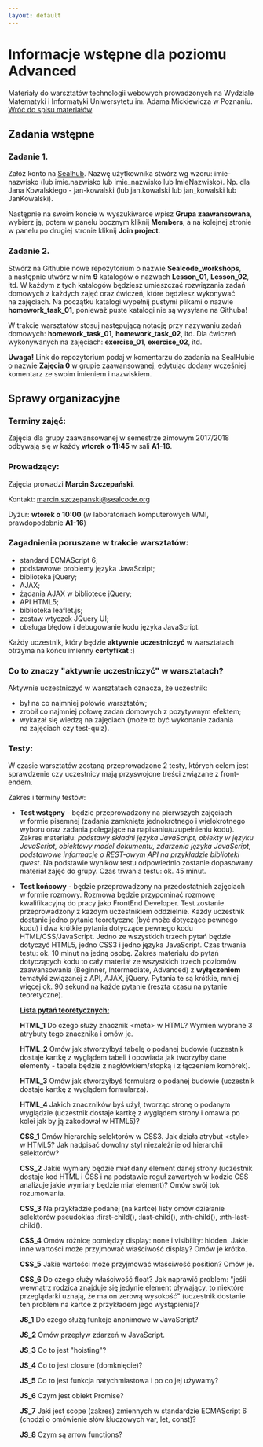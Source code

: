 ```yaml
---
layout: default
---
```

<div class="inner">
	<h1 id="main1">Informacje wstępne dla poziomu Advanced</h1>
    <div id="main2" class="h2">Materiały do&nbsp;warsztatów technologii webowych prowadzonych na Wydziale Matematyki i&nbsp;Informatyki Uniwersytetu im. Adama Mickiewicza w Poznaniu.</div>
	<a href="../../index.html" class="button-v button-module">Wróć do&nbsp;spisu materiałów</a>
	<div style="clear: both;"></div>
</div>

## Zadania wstępne

### Zadanie 1.

Załóż konto na <a href="https://hub.sealcode.org/" target="blank">Sealhub</a>. Nazwę użytkownika stwórz wg wzoru:
imie-nazwisko (lub imie.nazwisko lub imie_nazwisko lub ImieNazwisko). Np. dla Jana Kowalskiego - jan-kowalski (lub jan.kowalski lub jan_kowalski lub JanKowalski).

Następnie na swoim koncie w wyszukiwarce wpisz **Grupa zaawansowana**, wybierz ją, potem w&nbsp;panelu bocznym kliknij **Members**,
a&nbsp;na&nbsp;kolejnej stronie w&nbsp;panelu po&nbsp;drugiej stronie kliknij **Join project**.

### Zadanie 2.

Stwórz na Githubie nowe repozytorium o&nbsp;nazwie **Sealcode_workshops**,
a&nbsp;następnie utwórz w&nbsp;nim **9** katalogów o&nbsp;nazwach **Lesson_01**, **Lesson_02**, itd.
W&nbsp;każdym z&nbsp;tych katalogów będziesz umieszczać rozwiązania zadań domowych
z&nbsp;każdych zajęć oraz&nbsp;ćwiczeń, które&nbsp;będziesz wykonywać na&nbsp;zajęciach.
Na&nbsp;początku katalogi wypełnij pustymi plikami o&nbsp;nazwie **homework_task_01**, ponieważ&nbsp;puste katalogi nie&nbsp;są wysyłane na&nbsp;Githuba!

W trakcie warsztatów stosuj następującą notację przy&nbsp;nazywaniu zadań domowych: **homework_task_01**, **homework_task_02**, itd.
Dla&nbsp;ćwiczeń wykonywanych na&nbsp;zajęciach: **exercise_01**, **exercise_02**, itd.

**Uwaga!** Link do repozytorium podaj w&nbsp;komentarzu do&nbsp;zadania na&nbsp;SealHubie o&nbsp;nazwie **Zajęcia 0** w&nbsp;grupie zaawansowanej, edytując dodany wcześniej komentarz ze&nbsp;swoim imieniem i&nbsp;nazwiskiem.

## Sprawy organizacyjne

### Terminy zajęć:
Zajęcia dla grupy zaawansowanej w semestrze zimowym 2017/2018 odbywają się w każdy **wtorek o&nbsp;11:45** w&nbsp;sali **A1-16**.

### Prowadzący:
Zajęcia prowadzi **Marcin Szczepański**.

Kontakt: <a href="maito:marcin.szczepanski@sealcode.org">marcin.szczepanski@sealcode.org</a>

Dyżur: **wtorek o 10:00** (w laboratoriach komputerowych WMI, prawdopodobnie **A1-16**)

### Zagadnienia poruszane w trakcie warsztatów:

* standard ECMAScript 6;
*	podstawowe problemy języka JavaScript;
* biblioteka jQuery;
* AJAX;
* żądania AJAX w bibliotece jQuery;
*	API HTML5;
*	biblioteka leaflet.js;
*	zestaw wtyczek JQuery UI;
*	obsługa błędów i debugowanie kodu języka JavaScript.

Każdy uczestnik, który będzie **aktywnie uczestniczyć** w warsztatach otrzyma na końcu imienny **certyfikat** :)

### Co to znaczy "aktywnie uczestniczyć" w warsztatach?

Aktywnie uczestniczyć w warsztatach oznacza, że uczestnik:

*	był na co najmniej połowie warsztatów;
*	zrobił co najmniej połowę zadań domowych z pozytywnym efektem;
*	wykazał się wiedzą na zajęciach (może to&nbsp;być wykonanie zadania na&nbsp;zajęciach czy&nbsp;test-quiz).

### Testy:

W czasie warsztatów zostaną przeprowadzone 2 testy, których celem jest sprawdzenie czy uczestnicy mają przyswojone treści związane z&nbsp;front-endem.

Zakres i terminy testów:
* **Test wstępny** - będzie przeprowadzony na&nbsp;pierwszych zajęciach w&nbsp;formie pisemnej (zadania zamknięte jednokrotnego i&nbsp;wielokrotnego wyboru oraz&nbsp;zadania polegające na&nbsp;napisaniu/uzupełnieniu kodu). Zakres materiału: _podstawy składni języka JavaScript, obiekty w&nbsp;języku JavaScript, obiektowy model dokumentu, zdarzenia języka JavaScript, podstawowe informacje o&nbsp;REST-owym API na&nbsp;przykładzie biblioteki qwest_. Na&nbsp;podstawie wyników testu odpowiednio zostanie dopasowany materiał zajęć do&nbsp;grupy. Czas trwania testu: ok. 45 minut.
* **Test końcowy** - będzie przeprowadzony na&nbsp;przedostatnich zajęciach w&nbsp;formie rozmowy. Rozmowa będzie przypominać rozmowę kwalifikacyjną do pracy jako FrontEnd Developer. Test zostanie przeprowadzony z&nbsp;każdym uczestnikiem oddzielnie. Każdy uczestnik dostanie jedno pytanie teoretyczne (być może dotyczące pewnego kodu) i&nbsp;dwa krótkie pytania dotyczące pewnego kodu HTML/CSS/JavaScript. Jedno ze&nbsp;wszystkich trzech pytań będzie dotyczyć HTML5, jedno CSS3 i&nbsp;jedno języka JavaScript. Czas trwania testu: ok. 10 minut na jedną osobę.
Zakres materiału do pytań dotyczących kodu to cały materiał ze&nbsp;wszystkich trzech poziomów zaawansowania (Beginner, Intermediate, Advanced) z **wyłączeniem** tematyki związanej z&nbsp;API, AJAX, jQuery. Pytania te są krótkie, mniej więcej ok. 90 sekund na&nbsp;każde pytanie (reszta czasu na&nbsp;pytanie teoretyczne).

	**<u>Lista pytań teoretycznych:</u>**
	
	**HTML_1** Do czego służy znacznik <span class="preformat">&lt;meta&gt;</span> w HTML? Wymień wybrane 3 atrybuty tego znacznika i&nbsp;omów je.
	
	**HTML_2** Omów jak stworzyłbyś tabelę o podanej budowie (uczestnik dostaje kartkę z wyglądem tabeli i&nbsp;opowiada jak tworzyłby dane elementy - tabela będzie z nagłówkiem/stopką i z łączeniem komórek).
	
	**HTML_3** Omów jak stworzyłbyś formularz o podanej budowie (uczestnik dostaje kartkę z&nbsp;wyglądem formularza).
	
	**HTML_4** Jakich znaczników byś użył, tworząc stronę o podanym wyglądzie (uczestnik dostaje kartkę z&nbsp;wyglądem strony i&nbsp;omawia po kolei jak by ją zakodował w HTML5)?
	
	**CSS_1** Omów hierarchię selektorów w CSS3. Jak działa atrybut <span class="preformat">&lt;style&gt;</span> w HTML5? Jak nadpisać dowolny styl niezależnie od hierarchii selektorów?
	
	**CSS_2** Jakie wymiary będzie miał dany element danej strony (uczestnik dostaje kod HTML i&nbsp;CSS&nbsp;i&nbsp;na&nbsp;podstawie reguł zawartych w kodzie CSS analizuje jakie wymiary będzie miał element)? Omów swój tok rozumowania.
	
	**CSS_3** Na przykładzie podanej (na kartce) listy omów działanie selektorów pseudoklas <span class="preformat">:first-child()</span>, <span class="preformat">:last-child()</span>, <span class="preformat">:nth-child()</span>, <span class="preformat">:nth-last-child()</span>.
	
	**CSS_4** Omów różnicę pomiędzy <span class="preformat">display: none</span> i <span class="preformat">visibility: hidden</span>. Jakie inne wartości może przyjmować właściwość <span class="preformat">display</span>? Omów je krótko.
	
	**CSS_5** Jakie wartości może przyjmować właściwość <span class="preformat">position</span>? Omów je.
	
	**CSS_6** Do czego służy właściwość <span class="preformat">float</span>? Jak naprawić problem: "jeśli wewnątrz rodzica znajduje się jedynie element pływający, to niektóre przeglądarki uznają, że ma on zerową wysokość" (uczestnik dostanie ten&nbsp;problem na&nbsp;kartce z przykładem jego wystąpienia)?
	
	**JS_1** Do czego służą funkcje anonimowe w JavaScript?
	
	**JS_2** Omów przepływ zdarzeń w JavaScript.
	
	**JS_3** Co to jest "hoisting"?
	
	**JS_4** Co to jest closure (domknięcie)?
	
	**JS_5** Co to jest funkcja natychmiastowa i po co jej używamy?
	
	**JS_6** Czym jest obiekt Promise?
	
	**JS_7** Jaki jest scope (zakres) zmiennych w standardzie ECMAScript 6 (chodzi o omówienie słów kluczowych <span class="preformat">var</span>, <span class="preformat">let</span>, <span class="preformat">const</span>)?
	
	**JS_8** Czym są arrow functions?
